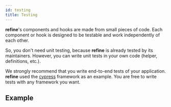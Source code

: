 ```yaml
---
id: testing
title: Testing
---
```


**refine**'s components and hooks are made from small pieces of code. Each component or hook is designed to be testable and work independently of each other.

So, you don't need unit testing, because **refine** is already tested by its maintainers. However, you can write unit tests in your own code (helper, definitions, etc.).

We strongly recommend that you write end-to-end tests of your application. **refine** used the [cypress](https://www.cypress.io/) framework as an example. You are free to write tests with any framework you want.

## Example

<StackblitzExample path="with-cypress" />

